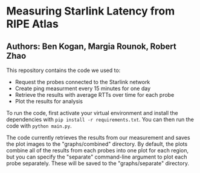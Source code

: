 # Measuring Starlink Latency from RIPE Atlas

## Authors: Ben Kogan, Margia Rounok, Robert Zhao

This repository contains the code we used to:
- Request the probes connected to the Starlink network
- Create ping measurment every 15 minutes for one day
- Retrieve the results with average RTTs over time for each probe
- Plot the results for analysis

To run the code, first activate your virtual environment and install the dependencies with `pip install -r requirements.txt`. You can then run the code with `python main.py`.

The code currently retrieves the results from our measurement and saves the plot images to the "graphs/combined" directory. By default, the plots combine all of the results from each probes into one plot for each region, but you can specify the "separate" command-line argument to plot each probe separately. These will be saved to the "graphs/separate" directory. 
